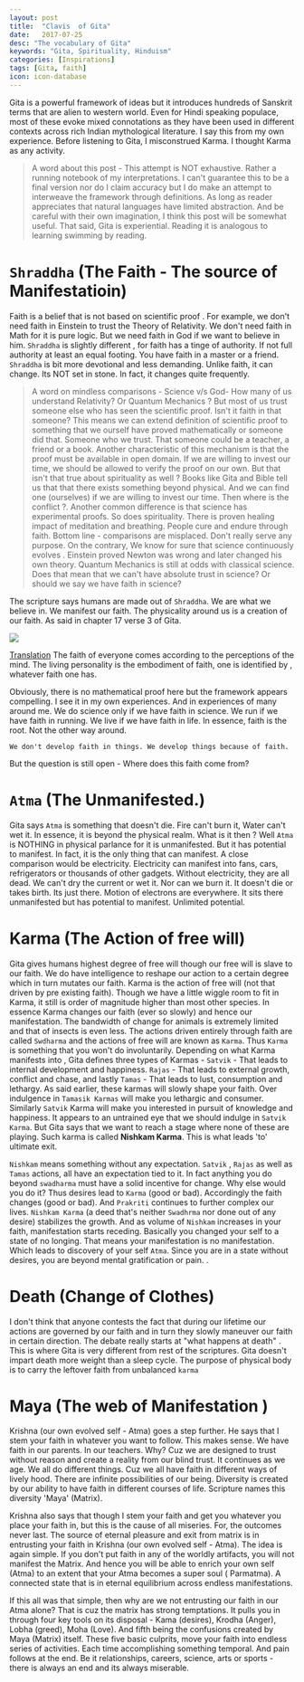 ```yaml
---
layout: post
title:  "Clavis  of Gita"
date:   2017-07-25
desc: "The vocabulary of Gita"
keywords: "Gita, Spirituality, Hinduism"
categories: [Inspirations]
tags: [Gita, faith]
icon: icon-database
---
```

Gita is a powerful framework of ideas but it introduces hundreds of Sanskrit terms that are alien to western world. Even for Hindi speaking populace, most of these evoke mixed connotations as they have been used in different contexts across rich Indian mythological literature. I say this from my own experience. Before listening to Gita, I misconstrued Karma. I thought Karma as any activity. 

> A word about this post -  This attempt is NOT exhaustive. Rather a running notebook of my interpretations. I can't guarantee this to be a final version nor do I claim accuracy but I do make an attempt to interweave the framework through definitions.  As long as reader appreciates that natural languages have limited abstraction. And be careful with their own imagination, I think this post will be somewhat useful. That said, Gita is experiential. Reading it is analogous to learning swimming by reading.  

# `Shraddha` (The Faith - The source of Manifestatioin)

Faith is a belief that is not based on scientific proof . For example, we don't need faith in Einstein to trust the Theory of Relativity. We don't need faith in Math for it is pure logic. But we need faith in God if we want to believe in him. `Shraddha` is slightly different , for  faith has a tinge of authority. If not full authority at least an equal footing. You have faith in a master or a friend. `Shraddha` is bit more devotional and less demanding. Unlike faith, it can change. Its NOT set in stone. In fact, it changes quite frequently. 
	
> A word on mindless comparisons - Science v/s God- How many of us understand Relativity? Or Quantum Mechanics ? But most of us trust someone else who has seen the scientific proof. Isn't it faith in that someone? This means we can extend definition of scientific proof to something that we ourself have proved mathematically or someone did that. Someone who we trust. That someone could be a teacher, a friend or a book. Another characteristic of this mechanism is that the proof must be  available in open domain.  If we are willing to invest our time, we should be allowed to verify the proof on our own. But that  isn't that true about spirituality as well ?  Books like Gita and Bible tell us that that there exists something beyond physical.  And we  can find one (ourselves) if we are willing to invest our time. Then where is the conflict ?. Another common difference is that science has experimental proofs. So does spirituality. There is proven healing impact of meditation and breathing. People cure and endure through faith. Bottom line - comparisons are misplaced. Don't really serve any purpose. On the contrary, We know for sure that science continuously  evolves . Einstein proved Newton was wrong and later changed his own theory. Quantum Mechanics is still at odds with classical science. Does that mean that we can't have absolute trust in science? Or should we say we have faith in science?

The scripture says humans are made out of `Shraddha`. We are what we believe in. We manifest our faith. The physicality around us is a creation of our faith. As said in chapter 17 verse 3 of Gita.

![](/home/ashutosh/github/homepage/static/img/Shraddha.png)

[Translation](http://www.bhagavad-gita.org/Gita/verse-17-03.html)
The faith of everyone comes according to the perceptions of the mind. The living personality is the embodiment of faith, one is identified by , whatever faith one has. 

Obviously, there is no mathematical proof here but the framework appears compelling. I see it in my own experiences. And in experiences of many around me. We do science only if we have faith in science. We run if we have faith in running. We live if we have faith in life. In essence, faith is the root. Not the other way around.

	We don't develop faith in things. We develop things because of faith.

But the question is still open  - Where does this faith come from?

# `Atma` (The Unmanifested.)
Gita says `Atma` is something that doesn't die. Fire can't burn it, Water can't wet it. In essence, it is beyond the physical realm. What is it then ? Well `Atma` is NOTHING in physical parlance for it is unmanifested. But it has potential to manifest. In fact, it is the only thing that can manifest. A close comparison would be electricity. Electricity can manifest into fans, cars, refrigerators or thousands of other gadgets. Without electricity, they are all dead. We can't dry the current or wet it. Nor can we burn it. It doesn't die or takes birth. Its just there. Motion of electrons are everywhere. It sits there unmanifested but has potential to manifest. Unlimited potential. 
# Karma (The Action of free will)
Gita gives humans highest degree of free will though our free will is slave to our faith. We do have intelligence to reshape our action to a certain degree which in turn mutates our faith. Karma is the action of free will (not that driven by pre existing faith). Though we have a little wiggle room to fit in Karma, it still is order of magnitude higher than most other species. In essence Karma changes our faith (ever so slowly) and hence our manifestation. The bandwidth of change for animals is extremely limited and that of insects is even less. The actions driven entirely through faith are called `Swdharma` and the actions of free will are known as `Karma`. Thus `Karma` is something that you won't do involuntarily. Depending on what Karma manifests into , Gita defines three types of Karmas  - `Satvik` - That leads to internal development and  happiness. `Rajas` - That leads to external growth, conflict and  chase, and lastly `Tamas` - That leads to lust, consumption and lethargy. As said earlier, these karmas will slowly shape your faith. Over indulgence in `Tamasik Karmas` will make you lethargic and consumer. Similarly `Satvik` Karma will make you interested in pursuit of knowledge and happiness.  It appears to an untrained eye that we should indulge in `Satvik Karma`. But Gita says that we want to reach a stage where none of these  are playing. Such karma is called **Nishkam Karma**. This is what leads 'to' ultimate exit. 

`Nishkam` means something without any expectation. `Satvik` , `Rajas` as well as `Tamas` actions, all have an expectation tied to it. In fact anything you do beyond `swadharma` must have a solid incentive for change. Why else would you do it? Thus desires lead to `Karma` (good or bad). Accordingly the faith changes (good or bad). And `Prakriti` continues to further complex our lives. `Nishkam Karma` (a deed that's neither `Swadhrma` nor done out of any desire) stabilizes the growth. And as volume of `Nishkam` increases in your faith, manifestation starts receding. Basically you changed your self to a state of no longing. That means your manifestation is no manifestation. Which leads to discovery of your self `Atma`. Since you are in a state without desires, you are beyond mental gratification or pain. . 

# Death (Change of Clothes)

I don't think that anyone contests the fact that during our lifetime our actions are governed by our faith and in turn they slowly maneuver our faith in certain direction. The debate really starts at "what happens at death" . This is where Gita is very different from rest of the scriptures. Gita doesn't impart death more weight than a sleep cycle. The purpose of physical body is to carry the leftover faith from unbalanced `karma` 
# Maya (The web of Manifestation )
Krishna (our own evolved self - Atma) goes a step further. He says that I stem your faith in whatever you want to follow.  This makes sense. We have faith in our parents. In our teachers. Why? Cuz we are designed to trust without reason  and create a reality from our blind trust. It continues as we age. We all do different things. Cuz we all have faith in different ways of lively hood. There are infinite possibilities of our being. Diversity is created by our ability to have faith in different courses of life. Scripture names this diversity 'Maya' (Matrix).

Krishna also says that though I stem your faith and get you whatever you place your faith in, but this is the cause of all miseries. For, the outcomes never last. The source of eternal pleasure and exit from matrix is in entrusting your faith in Krishna (our own evolved self - Atma). The idea is again simple. If you don't put faith in any of the worldly artifacts, you will not manifest the Matrix. And hence you will be able to enrich your own self (Atma) to an extent that your Atma becomes a super soul ( Parmatma). A connected state that is in eternal equilibrium across endless manifestations.

If this all was that simple, then why are we not entrusting our faith in our Atma alone? That is cuz the matrix has strong temptations. It pulls you in through four key tools on its disposal - Kama (desires), Krodha (Anger), Lobha (greed), Moha (Love). And fifth being the confusions created by Maya (Matrix) itself. These five basic culprits, move your faith into endless series of activities. Each time accomplishing something temporal. And pain follows at the end. Be it relationships, careers, science, arts or sports - there is always an end and its always miserable.
